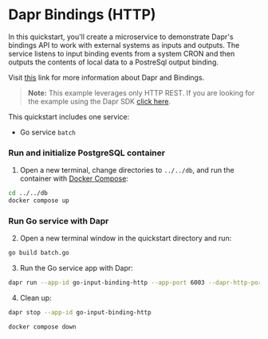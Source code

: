 # Dapr Bindings (HTTP)

In this quickstart, you'll create a microservice to demonstrate Dapr's bindings API to work with external systems as inputs and outputs. The service listens to input binding events from a system CRON and then outputs the contents of local data to a PostreSql output binding. 

Visit [this](https://docs.dapr.io/developing-applications/building-blocks/bindings/) link for more information about Dapr and Bindings.

> **Note:** This example leverages only HTTP REST.  If you are looking for the example using the Dapr SDK [click here](../sdk).

This quickstart includes one service:
 
- Go service `batch`

### Run and initialize PostgreSQL container

1. Open a new terminal, change directories to `../../db`, and run the container with [Docker Compose](https://docs.docker.com/compose/): 

<!-- STEP
name: Run and initialize PostgreSQL container
-->

```bash
cd ../../db
docker compose up
```

<!-- END_STEP -->

### Run Go service with Dapr

2. Open a new terminal window in the quickstart directory and run: 

<!-- STEP
name: Install Go dependencies
-->

```bash
go build batch.go
```

<!-- END_STEP -->
3. Run the Go service app with Dapr: 

<!-- STEP
name: Run go-input-binding-http service
expected_stdout_lines:
  - '== APP == {"operation": "exec", "metadata": {"sql" : "insert into orders (orderid, customer, price) values(1, \'John Smith\', 100.32)"} }'
  - '== APP == {"operation": "exec", "metadata": {"sql" : "insert into orders (orderid, customer, price) values(2, \'Jane Bond\', 15.4)"} }'
  - '== APP == {"operation": "exec", "metadata": {"sql" : "insert into orders (orderid, customer, price) values(3, \'Tony James\', 35.56)"} }'
  - '== APP == Finished processing batch'
expected_stderr_lines:
output_match_mode: substring
background: true
sleep: 15
-->
    
```bash
dapr run --app-id go-input-binding-http --app-port 6003 --dapr-http-port 3503 --dapr-grpc-port 60003 --components-path ../../components -- go run batch.go
```

<!-- END_STEP -->

4. Clean up: 

<!-- STEP
name: Clean up
-->


```bash
dapr stop --app-id go-input-binding-http
```

```bash
docker compose down 
```

<!-- END_STEP -->
